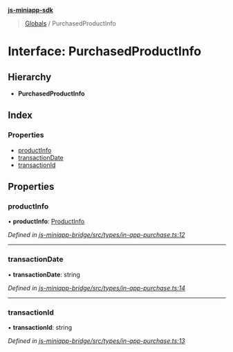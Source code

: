 **[js-miniapp-sdk](../README.md)**

> [Globals](../README.md) / PurchasedProductInfo

# Interface: PurchasedProductInfo

## Hierarchy

* **PurchasedProductInfo**

## Index

### Properties

* [productInfo](purchasedproductinfo.md#productinfo)
* [transactionDate](purchasedproductinfo.md#transactiondate)
* [transactionId](purchasedproductinfo.md#transactionid)

## Properties

### productInfo

•  **productInfo**: [ProductInfo](productinfo.md)

*Defined in [js-miniapp-bridge/src/types/in-app-purchase.ts:12](https://github.com/rakutentech/js-miniapp/blob/2f882c8/js-miniapp-bridge/src/types/in-app-purchase.ts#L12)*

___

### transactionDate

•  **transactionDate**: string

*Defined in [js-miniapp-bridge/src/types/in-app-purchase.ts:14](https://github.com/rakutentech/js-miniapp/blob/2f882c8/js-miniapp-bridge/src/types/in-app-purchase.ts#L14)*

___

### transactionId

•  **transactionId**: string

*Defined in [js-miniapp-bridge/src/types/in-app-purchase.ts:13](https://github.com/rakutentech/js-miniapp/blob/2f882c8/js-miniapp-bridge/src/types/in-app-purchase.ts#L13)*
